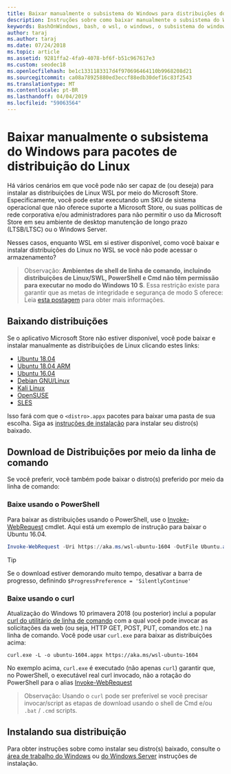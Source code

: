 ```yaml
---
title: Baixar manualmente o subsistema do Windows para distribuições do Linux (WSL)
description: Instruções sobre como baixar manualmente o subsistema do Windows para distribuições do Linux.
keywords: BashOnWindows, bash, o wsl, o windows, o subsistema do windows para linux, WSL, subsistema do windows, distribuição, ubuntu, openSUSE, kali SLES, debian,
author: taraj
ms.author: taraj
ms.date: 07/24/2018
ms.topic: article
ms.assetid: 9281ffa2-4fa9-4078-bf6f-b51c967617e3
ms.custom: seodec18
ms.openlocfilehash: be1c1331183317d4f970696464110b9968208d21
ms.sourcegitcommit: ca08a78925880ed3eccf88edb30def16c83f2543
ms.translationtype: MT
ms.contentlocale: pt-BR
ms.lasthandoff: 04/04/2019
ms.locfileid: "59063564"
---
```

# <a name="manually-download-windows-subsystem-for-linux-distro-packages"></a>Baixar manualmente o subsistema do Windows para pacotes de distribuição do Linux

Há vários cenários em que você pode não ser capaz de (ou deseja) para instalar as distribuições de Linux WSL por meio do Microsoft Store. Especificamente, você pode estar executando um SKU de sistema operacional que não oferece suporte a Microsoft Store, ou suas políticas de rede corporativa e/ou administradores para não permitir o uso da Microsoft Store em seu ambiente de desktop manutenção de longo prazo (LTSB/LTSC) ou o Windows Server.

Nesses casos, enquanto WSL em si estiver disponível, como você baixar e instalar distribuições do Linux no WSL se você não pode acessar o armazenamento?

> Observação: **Ambientes de shell de linha de comando, incluindo distribuições de Linux/SWL, PowerShell e Cmd não têm permissão para executar no modo do Windows 10 S**. Essa restrição existe para garantir que as metas de integridade e segurança de modo S oferece: Leia [esta postagem](https://blogs.msdn.microsoft.com/commandline/2017/05/18/will-linux-distros-run-on-windows-10-s/) para obter mais informações.

## <a name="downloading-distros"></a>Baixando distribuições

Se o aplicativo Microsoft Store não estiver disponível, você pode baixar e instalar manualmente as distribuições de Linux clicando estes links:
* [Ubuntu 18.04](https://aka.ms/wsl-ubuntu-1804)
* [Ubuntu 18.04 ARM](https://aka.ms/wsl-ubuntu-1804-arm)
* [Ubuntu 16.04](https://aka.ms/wsl-ubuntu-1604)
* [Debian GNU/Linux](https://aka.ms/wsl-debian-gnulinux)
* [Kali Linux](https://aka.ms/wsl-kali-linux)
* [OpenSUSE](https://aka.ms/wsl-opensuse-42)
* [SLES](https://aka.ms/wsl-sles-12)

Isso fará com que o `<distro>.appx` pacotes para baixar uma pasta de sua escolha. Siga as [instruções de instalação](#installing-your-distro) para instalar seu distro(s) baixado.

## <a name="downloading-distros-via-the-command-line"></a>Download de Distribuições por meio da linha de comando
Se você preferir, você também pode baixar o distro(s) preferido por meio da linha de comando:

 ### <a name="download-using-powershell"></a>Baixe usando o PowerShell
 Para baixar as distribuições usando o PowerShell, use o [Invoke-WebRequest](https://msdn.microsoft.com/powershell/reference/5.1/microsoft.powershell.utility/invoke-webrequest) cmdlet. Aqui está um exemplo de instrução para baixar o Ubuntu 16.04.

```powershell
Invoke-WebRequest -Uri https://aka.ms/wsl-ubuntu-1604 -OutFile Ubuntu.appx -UseBasicParsing
```

> [!TIP]
> Se o download estiver demorando muito tempo, desativar a barra de progresso, definindo `$ProgressPreference = 'SilentlyContinue'`

### <a name="download-using-curl"></a>Baixe usando o curl
Atualização do Windows 10 primavera 2018 (ou posterior) inclui a popular [curl do utilitário de linha de comando](https://curl.haxx.se/) com a qual você pode invocar as solicitações da web (ou seja, HTTP GET, POST, PUT, comandos etc.) na linha de comando. Você pode usar `curl.exe` para baixar as distribuições acima:

```console
curl.exe -L -o ubuntu-1604.appx https://aka.ms/wsl-ubuntu-1604
```

No exemplo acima, `curl.exe` é executado (não apenas `curl`) garantir que, no PowerShell, o executável real curl invocado, não a rotação do PowerShell para o alias [Invoke-WebRequest](https://docs.microsoft.com/en-us/powershell/module/microsoft.powershell.utility/invoke-webrequest?view=powershell-6)

> Observação: Usando o `curl` pode ser preferível se você precisar invocar/script as etapas de download usando o shell de Cmd e/ou `.bat`  /  `.cmd` scripts.

## <a name="installing-your-distro"></a>Instalando sua distribuição
Para obter instruções sobre como instalar seu distro(s) baixado, consulte o [área de trabalho do Windows](install-win10.md) ou [do Windows Server](install-on-server.md) instruções de instalação.
